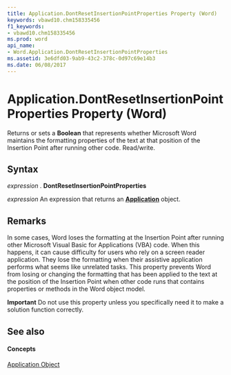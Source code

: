 ```yaml
---
title: Application.DontResetInsertionPointProperties Property (Word)
keywords: vbawd10.chm158335456
f1_keywords:
- vbawd10.chm158335456
ms.prod: word
api_name:
- Word.Application.DontResetInsertionPointProperties
ms.assetid: 3e6dfd03-9ab9-43c2-378c-0d97c69e14b3
ms.date: 06/08/2017
---
```



# Application.DontResetInsertionPointProperties Property (Word)

Returns or sets a  **Boolean** that represents whether Microsoft Word maintains the formatting properties of the text at that position of the Insertion Point after running other code. Read/write.


## Syntax

 _expression_ . **DontResetInsertionPointProperties**

 _expression_ An expression that returns an **[Application](Word.Application.md)** object.


## Remarks

In some cases, Word loses the formatting at the Insertion Point after running other Microsoft Visual Basic for Applications (VBA) code. When this happens, it can cause difficulty for users who rely on a screen reader application. They lose the formatting when their assistive application performs what seems like unrelated tasks. This property prevents Word from losing or changing the formatting that has been applied to the text at the position of the Insertion Point when other code runs that contains properties or methods in the Word object model.


 **Important**  Do not use this property unless you specifically need it to make a solution function correctly.


## See also


#### Concepts


[Application Object](Word.Application.md)

